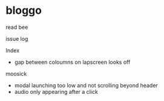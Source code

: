 # bloggo
read bee


issue log 

Index
- gap between coloumns on lapscreen looks off


moosick
- modal launching too low and not scrolling beyond header 
- audio only appearing after a click
